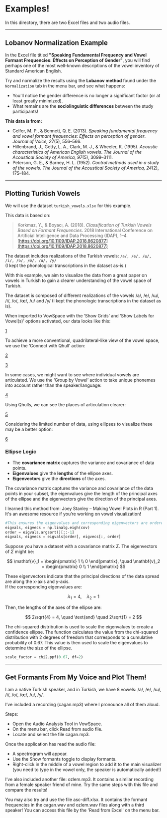 # Examples!

In this directory, there are two Excel files and two audio files.

---

## Lobanov Normalization Example

In the Excel file titled **"Speaking Fundamental Frequency and Vowel Formant Frequencies: Effects on Perception of Gender"**, you will find perhaps one of the most well-known descriptions of the vowel inventory of Standard American English.

Try and normalize the results using the **Lobanov method** found under the `Normalization` tab in the menu bar, and see what happens:

- You'll notice the gender difference is no longer a significant factor (or at least greatly minimized).
- What remains are the **sociolinguistic differences** between the study participants!

**This data is from:**

- Gelfer, M. P., & Bennett, Q. E. (2013). *Speaking fundamental frequency and vowel formant frequencies: Effects on perception of gender*. *Journal of Voice, 27*(5), 556–566.
- Hillenbrand, J., Getty, L. A., Clark, M. J., & Wheeler, K. (1995). *Acoustic characteristics of American English vowels*. *The Journal of the Acoustical Society of America, 97*(5), 3099–3111.
- Peterson, G. E., & Barney, H. L. (1952). *Control methods used in a study of the vowels*. *The Journal of the Acoustical Society of America, 24*(2), 175–184.

---

## Plotting Turkish Vowels

We will use the dataset `turkish_vowels.xlsx` for this example.

This data is based on:

> Korkmaz, Y., & Boyacı, A. (2018). *Classification of Turkish Vowels Based on Formant Frequencies*. 2018 International Conference on Artificial Intelligence and Data Processing (IDAP), 1–4. [https://doi.org/10.1109/IDAP.2018.8620877](https://doi.org/10.1109/IDAP.2018.8620877)

The dataset includes realizations of the Turkish vowels: `/a/, /e/, /ɯ/, /i/, /o/, /œ/, /u/, /y/`  
(I kept the phonological transcriptions in the dataset as-is.)

With this example, we aim to visualize the data from a great paper on vowels in Turkish to gain a clearer understanding of the vowel space of Turkish.

The dataset is composed of different realizations of the vowels /a/, /e/, /ɯ/, /i/, /o/, /œ/, /u/ and /y/ (I kept the phonologic transcriptions in the dataset as is).

When imported to VowSpace with the ‘Show Grids’ and ‘Show Labels for Vowel(s)’ options activated, our data looks like this:

[1](https://alicagankaya.com/wp-content/uploads/2024/08/t9-2048x1363.jpg)

To achieve a more conventional, quadrilateral-like view of the vowel space, we use the ‘Connect with Qhull’ action:

[2](https://alicagankaya.com/wp-content/uploads/2024/08/t11-2048x1363.jpg)

[3](https://alicagankaya.com/wp-content/uploads/2024/08/t3-2048x1363.jpg)

In some cases, we might want to see where individual vowels are articulated. We use the ‘Group by Vowel’ action to take unique phonemes into account rather than the speaker/language:

[4](https://alicagankaya.com/wp-content/uploads/2024/08/t1-1-2048x1363.jpg)

Using Qhulls, we can see the places of articulation clearer:

[5](https://alicagankaya.com/wp-content/uploads/2024/08/t5-2048x1363.jpg)

Considering the limited number of data, using ellipses to visualize these may be a better option:

[6](https://alicagankaya.com/wp-content/uploads/2024/08/t6-2048x1363.jpg)

### Ellipse Logic

- The **covariance matrix** captures the variance and covariance of data points.
- **Eigenvalues** give the **lengths** of the ellipse axes.
- **Eigenvectors** give the **directions** of the axes.

The covariance matrix captures the variance and covariance of the data points in your subset, the eigenvalues give the length of the principal axes of the ellipse and the eigenvectors give the direction of the principal axes.

I learned this method from:
Joey Stanley – Making Vowel Plots in R (Part 1). It's an awesome resource if you’re working on vowel visualization!


```python
#This ensures the eigenvalues and corresponding eigenvectors are ordered correctly, typically from largest to smallest eigenvalue.
eigvals, eigvecs = np.linalg.eigh(cov)
order = eigvals.argsort()[::-1]
eigvals, eigvecs = eigvals[order], eigvecs[:, order]
```
Suppose you have a dataset with a covariance matrix $\Sigma$. The eigenvectors of $\Sigma$ might be:

$$
\mathbf{v}_1 = \begin{pmatrix} 1 \\ 0 \end{pmatrix}, \quad
\mathbf{v}_2 = \begin{pmatrix} 0 \\ 1 \end{pmatrix}
$$

These eigenvectors indicate that the principal directions of the data spread are along the x-axis and y-axis.  
If the corresponding eigenvalues are:

$$
\lambda_1 = 4, \quad \lambda_2 = 1
$$

Then, the lengths of the axes of the ellipse are:

$$
2\sqrt{4} = 4, \quad \text{and} \quad 2\sqrt{1} = 2
$$

The chi-squared distribution is used to scale the eigenvalues to create a confidence ellipse. The function calculates the value from the chi-squared distribution with 2 degrees of freedom that corresponds to a cumulative probability of 0.67. This value is then used to scale the eigenvalues to determine the size of the ellipse.

```python
scale_factor = chi2.ppf(0.67, df=2)
```
---
## Get Formants From My Voice and Plot Them!

I am a native Turkish speaker, and in Turkish, we have 8 vowels: /a/, /e/, /ɯ/, /i/, /o/, /œ/, /u/, /y/.

I’ve included a recording (cagan.mp3) where I pronounce all of them aloud.

Steps:
- Open the Audio Analysis Tool in VowSpace.
- On the menu bar, click Read from audio file.
- Locate and select the file cagan.mp3.

Once the application has read the audio file:

- A spectrogram will appear.
- Use the Show formants toggle to display formants.
- Right-click in the middle of a vowel region to add it to the main visualizer (you need to type in the vowel only, the speaker is automatically added!)

I’ve also included another file: ozlem.mp3. It contains a similar recording from a female speaker friend of mine. Try the same steps with this file and compare the results!

You may also try and use the file asc-diff.xlsx. It contains the formant frequencies in the cagan.wav and ozlem.wav files along with a third speaker! You can access this file by the 'Read from Excel' on the menu bar.
